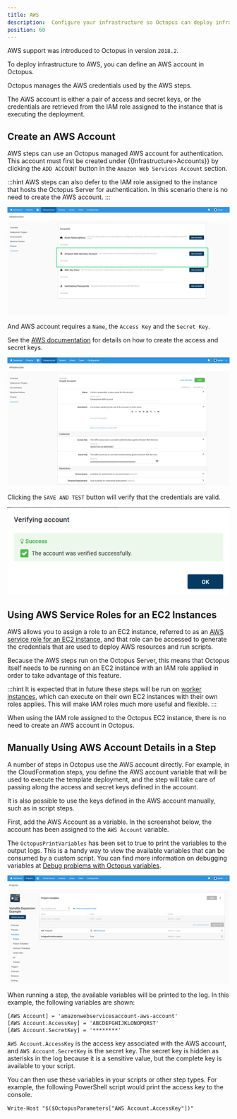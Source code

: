 ```yaml
---
title: AWS
description:  Configure your infrastructure so Octopus can deploy infrastructure to AWS and run scripts against the AWS CLI.
position: 60
---
```


AWS support was introduced to Octopus in version `2018.2`.

To deploy infrastructure to AWS, you can define an AWS account in Octopus.

Octopus manages the AWS credentials used by the AWS steps.

The AWS account is either a pair of access and secret keys, or the credentials are retrieved from the IAM role assigned to the instance that is executing the deployment.

## Create an AWS Account

AWS steps can use an Octopus managed AWS account for authentication. This account must first be created under {{Infrastructure>Accounts}} by clicking the `ADD ACCOUNT` button in the `Amazon Web Services Account` section.

:::hint
AWS steps can also defer to the IAM role assigned to the instance that hosts the Octopus Server for authentication. In this scenario there is no need to create the AWS account.
:::

![AWS Account](aws-accounts.png "width=500")

And AWS account requires a `Name`, the `Access Key` and the `Secret Key`.

See the [AWS documentation](https://docs.aws.amazon.com/general/latest/gr/managing-aws-access-keys.html) for details on how to create the access and secret keys.

![AWS Account](new-aws-account.png "width=500")

Clicking the `SAVE AND TEST` button will verify that the credentials are valid.

![Account Verification](account-verification.png "width=500")

## Using AWS Service Roles for an EC2 Instances

AWS allows you to assign a role to an EC2 instance, referred to as an [AWS service role for an EC2 instance](https://g.octopushq.com/AwsDocsRolesTermsAndConcepts), and that role can be accessed to generate the credentials that are used to deploy AWS resources and run scripts.

Because the AWS steps run on the Octopus Server, this means that Octopus itself needs to be running on an EC2 instance with an IAM role applied in order to take advantage of this feature.

:::hint
It is expected that in future these steps will be run on [worker instances](https://github.com/OctopusDeploy/Specs/blob/master/Workers/index.md), which can execute on their own EC2 instances with their own roles applies. This will make IAM roles much more useful and flexible.
:::

When using the IAM role assigned to the Octopus EC2 instance, there is no need to create an AWS account in Octopus.

## Manually Using AWS Account Details in a Step

A number of steps in Octopus use the AWS account directly. For example, in the CloudFormation steps, you define the AWS account variable that will be used to execute the template deployment, and the step will take care of passing along the access and secret keys defined in the account.

It is also possible to use the keys defined in the AWS account manually, such as in script steps.

First, add the AWS Account as a variable. In the screenshot below, the account has been assigned to the `AWS Account` variable.

The `OctopusPrintVariables` has been set to true to print the variables to the output logs. This is a handy way to view the available variables that can be consumed by a custom script. You can find more information on debugging variables at [Debug problems with Octopus variables](/docs/support/debug-problems-with-octopus-variables.md).

![Variables](variables.png "width=500")

When running a step, the available variables will be printed to the log. In this example, the following variables are shown:

```
[AWS Account] = 'amazonwebservicesaccount-aws-account'
[AWS Account.AccessKey] = 'ABCDEFGHIJKLONOPQRST'
[AWS Account.SecretKey] = '********'
```

`AWS Account.AccessKey` is the access key associated with the AWS account, and `AWS Account.SecretKey` is the secret key. The secret key is hidden as asterisks in the log because it is a sensitive value, but the complete key is available to your script.

You can then use these variables in your scripts or other step types. For example, the following PowerShell script would print the access key to the console.

```
Write-Host "$($OctopusParameters["AWS Account.AccessKey"])"
```
